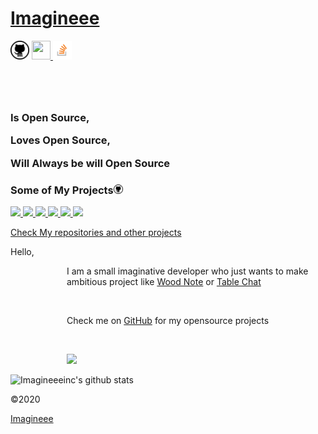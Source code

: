 <!DOCTYPE html>
<html>
<head>
<meta name="viewport" content="initial-scale=1, maximum-scale=1" />

<meta name="theme-color" content="white"/>
<link rel="shortcut icon" type="image/png" href="favicon-32x32.png"/>
<link rel="apple-touch-icon" sizes="180x180" href="Favicon/apple-touch-icon.png">
<link rel="icon" type="image/png" sizes="32x32" href="Favicon/favicon-32x32.png">
<link rel="icon" type="image/png" sizes="16x16" href="Favicon/favicon-16x16.png">
</head>
<body>
<div id="header">
<div id="headcon">
<h1 id="head"><a href="https://imagineeeinc.github.io/">Imagineee</a></h1>
<a href="https://github.com/imagineeeinc" target="_blank"><img src="https://raw.githubusercontent.com/imagineeeinc/Imagineeeinc/master/icon/Github.png" width="30px"></a>
<a href="https://dev.to/imagineeeinc">
<img src="https://d2fltix0v2e0sb.cloudfront.net/dev-badge.svg" height="30" width="30">
  </a>
  <a href="https://stackoverflow.com/users/13628564/imagineeedev" target="_blank"><img src="https://raw.githubusercontent.com/imagineeeinc/Imagineeeinc/master/icon/so.png" width="30px"></a>
<h3 style="margin-top: 80px;">
<p>Is Open Source, </p>
<p>Loves Open Source, </p>
<p>Will Always be will Open Source</p>
</h3>
</div>
</div>
<div id="repos">
<h3>Some of My Projects<img src="https://raw.githubusercontent.com/imagineeeinc/Imagineeeinc/master/icon/Github.png" width="15px"></h3>
<p id="projs">
<a href="https://github.com/imagineeeinc/Table-Chat" taget="_blank">
<img src="https://github-readme-stats.vercel.app/api/pin/?username=imagineeeinc&repo=Table-Chat">
</a>
<a href="https://github.com/imagineeeinc/Wood-Note" taget="_blank">
<img src="https://github-readme-stats.vercel.app/api/pin/?username=imagineeeinc&repo=Wood-Note">
</a>
<a href="https://github.com/imagineeeinc/pongjs" taget="_blank">
<img src="https://github-readme-stats.vercel.app/api/pin/?username=imagineeeinc&repo=pongjs">
</a>
<a href="https://github.com/imagineeeinc/Wood-ToDo" taget="_blank">
<img src="https://github-readme-stats.vercel.app/api/pin/?username=imagineeeinc&repo=Wood-ToDo">
</a>
<a href="https://github.com/imagineeeinc/Wood-Clock" taget="_blank">
<img src="https://github-readme-stats.vercel.app/api/pin/?username=imagineeeinc&repo=Wood-Clock">
</a>
<a href="https://github.com/imagineeeinc/Wood-WebBox" taget="_blank">
<img src="https://github-readme-stats.vercel.app/api/pin/?username=imagineeeinc&repo=Wood-WebBox">
</a>
</p>
<a href="https://github.com/imagineeeinc?tab=repositories">Check My repositories and other projects</a>
</div>
<div id="info">
<p>
Hello, </p>
<p style="margin-left: 90px;">
I am a small imaginative developer who just wants to make ambitious project like 
<a href="https://github.com/imagineeeinc/Wood-Note" taget="_blank">Wood Note</a> or
<a href="https://github.com/imagineeeinc/Table-Chat" taget="_blank">Table Chat</a>
</p>
<br>
<p style="margin-left: 90px;">
Check me on <a href="https://github.com/imagineeeinc" target="_blank">GitHub</a>
for my opensource projects
</p>
<br>
<p style="margin-left: 90px;">
<img src="https://github-readme-stats.vercel.app/api/top-langs/?username=imagineeeinc&hide=ruby" id="langs">

![Imagineeeinc's github stats](https://github-readme-stats.vercel.app/api?username=imagineeeinc&hide=stars&show_icons=true&theme=radical)
</p>
</div>
<footer>
<p>©2020</p>
<a href="https://github.com/imagineeeinc">Imagineee</a>
</footer>
</body>
</html>
